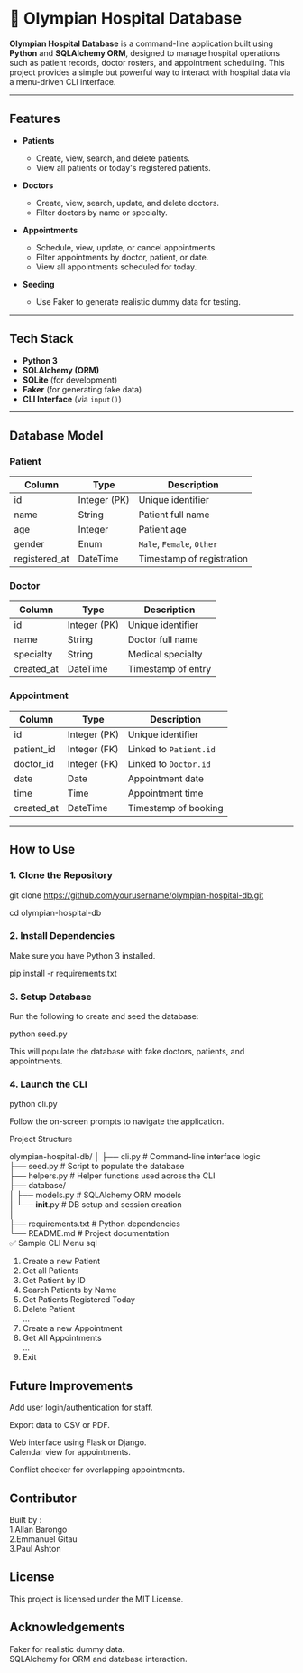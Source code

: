 # 🏥 Olympian Hospital Database

**Olympian Hospital Database** is a command-line application built using **Python** and **SQLAlchemy ORM**, designed to manage hospital operations such as patient records, doctor rosters, and appointment scheduling. This project provides a simple but powerful way to interact with hospital data via a menu-driven CLI interface.

---

## Features

- **Patients**
  - Create, view, search, and delete patients.
  - View all patients or today's registered patients.

- **Doctors**
  - Create, view, search, update, and delete doctors.
  - Filter doctors by name or specialty.

- **Appointments**
  - Schedule, view, update, or cancel appointments.
  - Filter appointments by doctor, patient, or date.
  - View all appointments scheduled for today.

- **Seeding**
  - Use Faker to generate realistic dummy data for testing.

---

##  Tech Stack

- **Python 3**
- **SQLAlchemy (ORM)**
- **SQLite** (for development)
- **Faker** (for generating fake data)
- **CLI Interface** (via `input()`)

---

##  Database Model

### Patient
| Column       | Type         | Description             |
|--------------|--------------|-------------------------|
| id           | Integer (PK) | Unique identifier       |
| name         | String       | Patient full name       |
| age          | Integer      | Patient age             |
| gender       | Enum         | `Male`, `Female`, `Other` |
| registered_at| DateTime     | Timestamp of registration |

###  Doctor
| Column       | Type         | Description             |
|--------------|--------------|-------------------------|
| id           | Integer (PK) | Unique identifier       |
| name         | String       | Doctor full name        |
| specialty    | String       | Medical specialty       |
| created_at   | DateTime     | Timestamp of entry      |

###  Appointment
| Column       | Type         | Description             |
|--------------|--------------|-------------------------|
| id           | Integer (PK) | Unique identifier       |
| patient_id   | Integer (FK) | Linked to `Patient.id`  |
| doctor_id    | Integer (FK) | Linked to `Doctor.id`   |
| date         | Date         | Appointment date        |
| time         | Time         | Appointment time        |
| created_at   | DateTime     | Timestamp of booking    |

---

##  How to Use

### 1. Clone the Repository


git clone https://github.com/yourusername/olympian-hospital-db.git  


cd olympian-hospital-db  

### 2.  Install Dependencies
Make sure you have Python 3 installed.

pip install -r requirements.txt  

### 3.  Setup Database  
Run the following to create and seed the database:  

python seed.py  

This will populate the database with fake doctors, patients, and appointments.  

### 4.  Launch the CLI 

python cli.py  

Follow the on-screen prompts to navigate the application.  

Project Structure   

olympian-hospital-db/
│
├── cli.py               # Command-line interface logic  
├── seed.py              # Script to populate the database  
├── helpers.py           # Helper functions used across the CLI  
├── database/            
│   ├── models.py        # SQLAlchemy ORM models  
│   └── __init__.py      # DB setup and session creation    
│  
├── requirements.txt     # Python dependencies  
└── README.md            # Project documentation  
✅ Sample CLI Menu
sql

1. Create a new Patient  
2. Get all Patients  
3. Get Patient by ID  
4. Search Patients by Name  
5. Get Patients Registered Today  
6. Delete Patient  
...
13. Create a new Appointment  
14. Get All Appointments  
...
23. Exit  
## Future Improvements  
Add user login/authentication for staff.  

Export data to CSV or PDF.  

Web interface using Flask or Django.  
Calendar view for appointments.  

Conflict checker for overlapping appointments.  

## Contributor
Built by :  
1.Allan Barongo  
2.Emmanuel Gitau    
3.Paul Ashton     
## License  
This project is licensed under the MIT License.  

## Acknowledgements  
Faker for realistic dummy data.  
SQLAlchemy for ORM and database interaction.  
